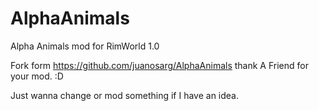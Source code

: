 # AlphaAnimals
Alpha Animals mod for RimWorld 1.0

Fork form https://github.com/juanosarg/AlphaAnimals thank A Friend for your mod. :D

Just wanna change or mod something if I have an idea.
